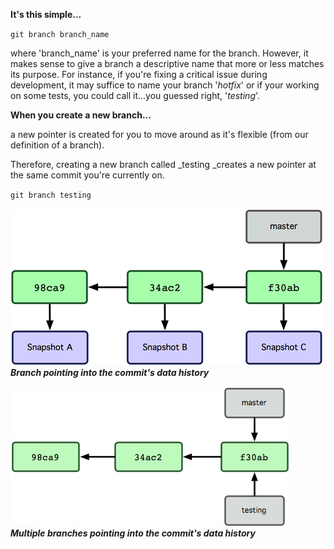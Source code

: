 **It's this simple...**

`git branch branch_name`

where 'branch\_name' is your preferred name for the branch. However, it makes sense to give a branch a descriptive name that more or less matches its purpose. For instance, if you're fixing a critical issue during development, it may suffice to name your branch '_hotfix_' or if your working on some tests, you could call it...you guessed right, '_testing_'.



**When you create a new branch...**

a new pointer is created for you to move around as it's flexible \(from our definition of a branch\).



Therefore, creating a new branch called _testing _creates a new pointer at the same commit you're currently on.

`git branch testing`

![](/assets/imp7.png)       _**Branch pointing into the commit's data history**_



![](/assets/imp8.png)  _**Multiple branches pointing into the commit's data history**_

